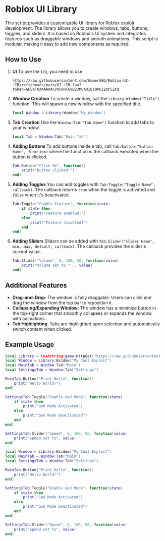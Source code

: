 # Roblox UI Library

This script provides a customizable UI library for Roblox exploit development. The library allows you to create windows, tabs, buttons, toggles, and sliders. It is based on Roblox's UI system and integrates features such as draggable windows and smooth animations. This script is modular, making it easy to add new components as required.

## How to Use

1. **UI**
   To use the Lib, you need to use
   ```
   https://raw.githubusercontent.com/GamerGBG/Roblox-UI-LIB/refs/heads/main/UI-LIB.lua?token=GHSAT0AAAAAACVXFDHT6VB23MUARIOYQVO2ZXP5ZXQ
   ```

1. **Window Creation**
   To create a window, call the `Library:Window("Title")` function. This will spawn a new window with the specified title.
   ```lua
   local Window = Library:Window("My Window")
   ```

2. **Tab Creation**
   Use the `Window:Tab("Tab Name")` function to add tabs to your window.
   ```lua
   local Tab = Window:Tab("Main Tab")
   ```

3. **Adding Buttons**
   To add buttons inside a tab, call `Tab:Button("Button Name", function)` where the function is the callback executed when the button is clicked.
   ```lua
   Tab:Button("Click Me", function()
       print("Button clicked!")
   end)
   ```

4. **Adding Toggles**
   You can add toggles with `Tab:Toggle("Toggle Name", callback)`. The callback returns `true` when the toggle is activated and `false` when it's deactivated.
   ```lua
   Tab:Toggle("Enable Feature", function(state)
       if state then
           print("Feature enabled!")
       else
           print("Feature disabled!")
       end
   end)
   ```

5. **Adding Sliders**
   Sliders can be added with `Tab:Slider("Slider Name", min, max, default, callback)`. The callback provides the slider's current value.
   ```lua
   Tab:Slider("Volume", 0, 100, 50, function(value)
       print("Volume set to " .. value)
   end)
   ```

## Additional Features

- **Drag-and-Drop**: The window is fully draggable. Users can click and drag the window from the top bar to reposition it.
- **Collapsing/Expanding Window**: The window has a minimize button in the top-right corner that smoothly collapses or expands the window with animations.
- **Tab Highlighting**: Tabs are highlighted upon selection and automatically switch content when clicked.

## Example Usage

```lua
local Library = loadstring(game:HttpGet("https://raw.githubusercontent.com/GamerGBG/Roblox-UI-LIB/refs/heads/main/UI-LIB.lua?token=GHSAT0AAAAAACVXFDHT6VB23MUARIOYQVO2ZXP5ZXQ",true))()
local Window = Library:Window("My Cool Exploit")
local MainTab = Window:Tab("Main")
local SettingsTab = Window:Tab("Settings")

MainTab:Button("Print Hello", function()
    print("Hello World!")
end)

SettingsTab:Toggle("Enable God Mode", function(state)
    if state then
        print("God Mode Activated")
    else
        print("God Mode Deactivated")
    end
end)

SettingsTab:Slider("Speed", 0, 100, 50, function(value)
    print("Speed set to", value)
end)

local Window = Library:Window("My Cool Exploit")
local MainTab = Window:Tab("Main")
local SettingsTab = Window:Tab("Settings")

MainTab:Button("Print Hello", function()
    print("Hello World!")
end)

SettingsTab:Toggle("Enable God Mode", function(state)
    if state then
        print("God Mode Activated")
    else
        print("God Mode Deactivated")
    end
end)

SettingsTab:Slider("Speed", 0, 100, 50, function(value)
    print("Speed set to", value)
end)
```
